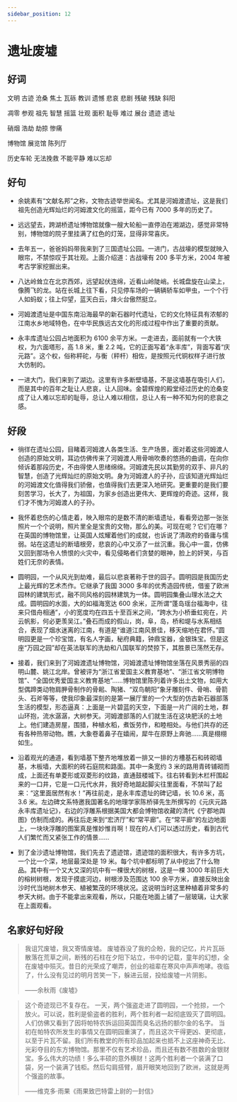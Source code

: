 ```yaml
---
sidebar_position: 12
---
```


# 遗址废墟

## 好词

文明 古迹 沧桑 焦土 瓦砾 教训 遗憾 悲哀 悲剧 残破 残缺 斜阳

凋零 参观 祖先 智慧 摇篮 壮观 面积 耻辱 难过 展台 遗迹 遗址

硝烟 浩劫 劫掠 惨痛

博物馆 展览馆 陈列厅

历史车轮 无法挽救 不能平静 难以忘却

## 好句

- 余姚素有“文献名邦”之称，文物古迹举世闻名。尤其是河姆渡遗址，这是我们祖先创造光辉灿烂的河姆渡文化的摇篮，距今已有 7000 多年的历史了。

- 远远望去，跨湖桥遗址博物馆就像一艘大轮船一直停泊在湘湖边，感觉非常特别，博物馆的院子里挂满了红色的灯笼，显得非常喜庆。

- 去年五一，爸爸妈妈带我来到了三国遗址公园。一进门，古战壕的模型就映入眼帘，不禁惊叹于其壮观。上面介绍道：古战壕有 200 多平方米，2004 年被考古学家挖掘出来。

- 八达岭耸立在北京西郊，远望起伏连绵，近看山岭陡峭。长城盘旋在山梁上，像腾飞的龙。站在长城上往下看，只见停车场的一辆辆轿车如甲虫，一个个行人如蚂蚁；往上仰望，蓝天白云，烽火台傲然挺立。

- 河姆渡遗址是中国东南沿海最早的新石器时代遗址，它的文化特征具有浓郁的江南水乡地域特色，在中华民族远古文化的形成过程中作出了重要的贡献。

- 永丰库遗址公园占地面积为 6100 余平方米。一走进去，面前就有一个大铁权，为六面塔形，高 1.8 米，重 2.2 吨，它的正面写着“永丰库”，背面写着“庆元路”。这个权，俗称秤砣，与衡（秤杆）相佐，是按照元代铜权样子进行放大仿制的。

- 一进大门，我们来到了湖边。这里有许多断壁墙基，不是这墙基在吸引人们，而是其中的百年之耻让人悲哀，让人回味。金碧辉煌的殿堂经过历史的沧桑变成了让人难以忘却的耻辱，总让人难以相信，总让人有一种不知为何的悲哀之感。

## 好段

- 徜徉在遗址公园，目睹着河姆渡人各类生活、生产场景，面对着这些河姆渡人创造的原始文明，耳边仿佛传来了河姆渡人用骨哨吹奏的悠扬的曲调，在向你倾诉着那段历史，不由得使人思绪绵绵。河姆渡先民以其勤劳的双手、非凡的智慧，创造了光辉灿烂的原始文明。身为河姆渡人的子孙，应该知道光辉灿烂的河姆渡文化值得我们骄傲，也值得我们去更深入地研究。更重要的是我们要刻苦学习，长大了，为祖国，为家乡创造出更伟大、更辉煌的奇迹。这样，我们才不愧为河姆渡人的子孙。

- 我怀着悲伤的心情走着，映入眼帘的是数不清的断墙遗址，看看旁边那一张张照片一个个说明，照片里全是宝贵的文物，那么的美。可现在呢？它们在哪？在英国的博物馆里，让英国人炫耀着他们的成就，也诉说了清政府的昏庸与懦弱。站在这遗址的断墙根旁，悲哀的心中又添了一丝沉重。我心中一震，仿佛又回到那场令人愤恨的火灾中，看见侵略者们贪婪的眼神，脸上的奸笑，与百姓们无奈的表情。

- 圆明园，一个从风光到劫难，最后以悲哀著称于世的园子。圆明园是我国历史上最光辉的艺术杰作。它继承了我国 3000 多年的优秀造园传统，借鉴了欧洲园林的建筑形式，融不同风格的园林建筑为一体。圆明园集叠山理水法之大成。圆明园的水面，大的如福海宽达 600 余米，正所谓“蓬岛瑶台福海中，往来只借舟相通”，小的宽度均在四五十至百米之间，“跨水为小桥垂虹宛在，片云帆影，何必更羡吴江。”叠石而成的假山，岗，阜，岛，桥和堤与水系相结合，表现了烟水迷离的江南，有道是“谁道江南风景佳，移天缩地在君怀。”圆明园更是一个珍宝馆，有名人字画，秘府典籍，钟鼎宝器，金银珠宝。但是这座“万园之园”却在英法联军的洗劫和八国联军的焚掠下，其胜景已荡然无存。

- 接着，我们来到了河姆渡遗址博物馆，河姆渡遗址博物馆坐落在风景秀丽的四明山麓、姚江北岸。曾被评为“浙江省爱国主义教育基地”、“浙江省文明博物馆”、“全国优秀爱国主义教育基地”……博物馆里陈列着许多出土文物，如用大型偶蹄类动物肩胛骨制作的骨耜、陶猪、“双鸟朝阳”象牙雕刻件、骨哨、骨箭头、石斧等等，使我印象最深刻的是第一展厅里的一个大型的仿古新石器部落生活的模型，形态逼真：上面是一片碧蓝的天空，下面是一片广阔的土地，群山环抱，流水潺潺，大树参天。河姆渡部落的人们就生活在这块肥沃的土地上。他们建造房屋，围猎，种植水稻，煮饭劳作，和睦相处。与他们共存的还有各种热带动物。瞧，大象卷着鼻子在嬉闹，犀牛在原野上奔驰……真是栩栩如生。

- 沿着观光的通道，看到墙基下整齐地堆放着一排又一排的方槽基石和砖砌墙基，木板墙，大面积的砖石庭院和路面。其中一条宽约 3 米的路用青砖铺砌而成，上面还有单菱形或双菱形的纹路，直通鼓楼城下。往右转看到木栏杆围起来的一口井，它是一口元代水井，我好奇地踮起脚尖往里面看，不禁叫了起来：“这里面居然有水！”再往前走，是永丰库遗址的碑记墙，长 10.6 米，高 3.6 米。左边碑文系特邀我国著名的地理学家陈桥驿先生所撰写的《元庆元路永丰库遗址记》，右边的浮雕系根据美国大都会博物馆收藏的清代《宁郡地舆图》仿制而成的。再往后走来到“宏济厅”和“常平廊”。在“常平廊”的左边地面上，一块块浮雕的图案真是惟妙惟肖啊！现在的人们可以透过历史，看到古代人们繁忙而又紧张工作的情景……
- 到了金沙遗址博物馆，我们先去了遗迹馆，遗迹馆的面积很大，有许多方坑，一个比一个深，地层最深处是 19 米。每个坑中都标明了从中挖出了什么物品。其中有一个又大又深的坑中有一棵很大的树根，这是一棵 3000 年前巨大的榕树树根，发现于摸底河边，树根涉及范围达 100 余平方米，直接反映出金沙时代当地树木参天、植被繁茂的环境状况。这说明当时这里种植着非常多的参天大树。由于不能拿出来观看，所以，只能在地面上铺了一层玻璃，让大家在上面观看。

## 名家好句好段

> 我诅咒废墟，我又寄情废墟。
> 废墟吞没了我的企盼，我的记忆，片片瓦砾散落在荒草之间，断残的石柱在夕阳下站立，书中的记载，童年的幻想，全在废墟中殒灭。昔日的光荣成了嘲弄，创业的祖辈在寒风中声声咆哮。夜临了，什么没有见过的明月苦笑一下，躲进云层，投给废墟一片阴影。
>
> ——余秋雨《废墟》

> 这个奇迹现已不复存在。
> 一天，两个强盗走进了圆明园，一个抢掠，一个放火。可以说，胜利是偷盗者的胜利，两个胜利者一起彻底毁灭了圆明园。人们仿佛又看到了因将帕特农拆运回英国而臭名远扬的额尔金的名字。
> 当初在帕特农所发生的事情又在圆明园重演了，而且这次干得更凶、更彻底，以至于片瓦不留。我们所有教堂的所有珍品加起来也抵不上这座神奇无比、光彩夺目的东方博物馆。那里不仅有艺术珍品，而且还有数不胜数的金银财宝。多么伟大的功绩！多么丰硕的意外横财！这两个胜利者一个装满了口袋，另一个装满了钱柜。然后勾肩搭臂，眉开眼笑地回到了欧洲，这就是两个强盗的故事。
>
> ——维克多·雨果《雨果致巴特雷上尉的一封信》

